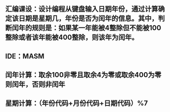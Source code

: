 ## 汇编课设：设计编程从键盘输入日期年份，通过计算确定该日期是星期几，年份是否为闰年的信息。其中，判断闰年的规则是：如果某一年能被4整除但不能被100整除或者该年能被400整除，则该年为闰年。
## IDE：MASM
## 闰年计算：取余100非零且取余4为零或取余400为零则闰年，否则非闰年
## 星期计算：（年份代码+月份代码+日期代码）%7
